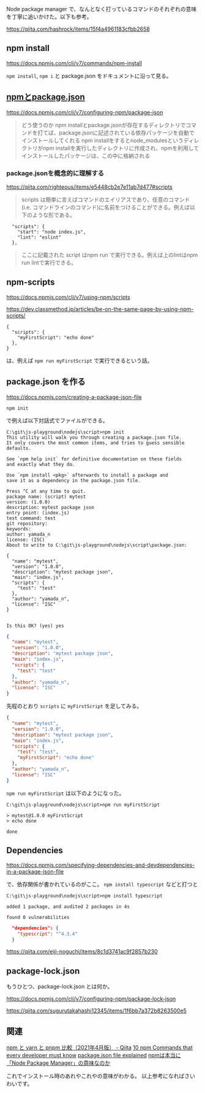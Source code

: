
Node package manager で、なんとなく打っているコマンドのそれぞれの意味を丁寧に追いかけた。以下も参考。

https://qiita.com/hashrock/items/15f4a4961183cfbb2658


## npm install

https://docs.npmjs.com/cli/v7/commands/npm-install

`npm install`, `npm i` と package.json をドキュメントに沿って見る。

## [npmとpackage.json](https://qiita.com/Sekky0905/items/452619651cdd950c2271)

https://docs.npmjs.com/cli/v7/configuring-npm/package-json

> どう使うのか
> npm installとpackage.jsonが存在するディレクトリでコマンドを打てば、package.jsonに記述されている依存パッケージを自動でインストールしてくれる
> npm installをするとnode_modulesというディレクトリがnpm installを実行したディレクトリに作成され、npmを利用してインストールしたパッケージは、この中に格納される


### package.jsonを概念的に理解する

https://qiita.com/righteous/items/e5448cb2e7e11ab7d477#scripts

> scripts は簡単に言えばコマンドのエイリアスであり、任意のコマンド(i.e. コマンドラインのコマンド)に名前をつけることができる。例えば以下のような形である。

```
  "scripts": {
    "start": "node index.js",
    "lint": "eslint"
  },
```
> ここに記載された script はnpm run <name>で実行できる。例えば上のlintはnpm run lintで実行できる。


## npm-scripts

https://docs.npmjs.com/cli/v7/using-npm/scripts

https://dev.classmethod.jp/articles/be-on-the-same-page-by-using-npm-scripts/

```
{
  "scripts": {
    "myFirstScript": "echo done"
  },
}
```
は、例えば `npm run myFirstScript` で実行できるという話。


## package.json を作る

https://docs.npmjs.com/creating-a-package-json-file

`npm init`

で例えば以下対話式でファイルができる。

```
C:\git\js-playground\nodejs\script>npm init
This utility will walk you through creating a package.json file.
It only covers the most common items, and tries to guess sensible defaults.

See `npm help init` for definitive documentation on these fields
and exactly what they do.

Use `npm install <pkg>` afterwards to install a package and
save it as a dependency in the package.json file.

Press ^C at any time to quit.
package name: (script) mytest
version: (1.0.0)
description: mytest package json
entry point: (index.js)
test command: test
git repository:
keywords:
author: yamada_n
license: (ISC)
About to write to C:\git\js-playground\nodejs\script\package.json:

{
  "name": "mytest",
  "version": "1.0.0",
  "description": "mytest package json",
  "main": "index.js",
  "scripts": {
    "test": "test"
  },
  "author": "yamada_n",
  "license": "ISC"
}


Is this OK? (yes) yes
```

```package.json
{
  "name": "mytest",
  "version": "1.0.0",
  "description": "mytest package json",
  "main": "index.js",
  "scripts": {
    "test": "test"
  },
  "author": "yamada_n",
  "license": "ISC"
}
```

先程のとおり `scripts` に `myFirstScript` を足してみる。

```package.json
{
  "name": "mytest",
  "version": "1.0.0",
  "description": "mytest package json",
  "main": "index.js",
  "scripts": {
    "test": "test",
    "myFirstScript": "echo done"
  },
  "author": "yamada_n",
  "license": "ISC"
}
```

`npm run myFirstScript` は以下のようになった。

```
C:\git\js-playground\nodejs\script>npm run myFirstScript

> mytest@1.0.0 myFirstScript
> echo done

done
```

## Dependencies 

https://docs.npmjs.com/specifying-dependencies-and-devdependencies-in-a-package-json-file

で、依存関係が書かれているのがここ。
`npm install typescript` などと打つと

```
C:\git\js-playground\nodejs\script>npm install typescript

added 1 package, and audited 2 packages in 4s

found 0 vulnerabilities
```

```package.json
  "dependencies": {
    "typescript": "^4.3.4"
  }
```

https://qiita.com/eiji-noguchi/items/8c1d3741ac9f2857b230


## package-lock.json

もうひとつ、package-lock.json とは何か。

https://docs.npmjs.com/cli/v7/configuring-npm/package-lock-json

https://qiita.com/sugurutakahashi12345/items/1f6bb7a372b8263500e5



## 関連

[npm と yarn と pnpm 比較（2021年4月版） - Qiita](https://qiita.com/e99h2121/items/7e38e592dc45b7c0407d)
[10 npm Commands that every developer must know](https://dev.to/gurshehzadsingh/10-npm-commands-that-every-developer-must-know-4gmn)
[package.json file explained](https://dev.to/naveenchandar/package-json-file-explained-b94 )
[npmは本当に「Node Package Manager」の意味なのか](https://zenn.dev/ryuu/articles/what-npm-means)




これでインストール時のあれやこれやの意味がわかる。
以上参考になればさいわいです。
